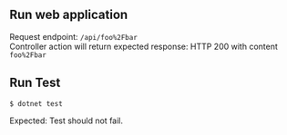 ## Run web application

Request endpoint: `/api/foo%2Fbar` \
Controller action will return expected response: HTTP 200 with content `foo%2Fbar`

## Run Test

`$ dotnet test`

Expected: Test should not fail.
